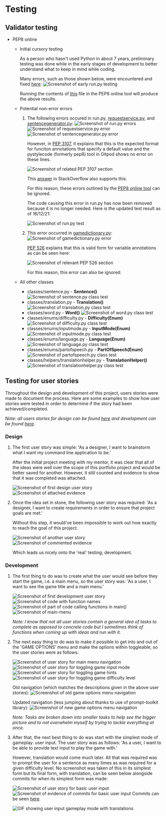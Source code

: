 # Testing

## Validator testing

* PEP8 online
    * Initial cursory testing

        As a person who hasn't used Python in about 7 years, preliminary testing was done while in the early stages of development to better understand what to keep in mind while coding.
        
        Many errors, such as those shown below, were encountered and fixed [here](https://github.com/DebzDK/guess-the-language/commits/cursory-pep8online-fixes):
            ![Screenshot of early run.py testing](documentation/screenshots/evidence/testing/early-run-test.png)
        
        Running the contents of [this](https://github.com/DebzDK/guess-the-language/blob/a5062a6b2b17af2659383b60a67ffa681555073a/run.py) file in the PEP8 online tool will produce the above results.

    * Potential non-error errors
        1. The following errors occured in run.py, [requestservice.py](https://github.com/DebzDK/guess-the-language/blob/main/classes/services/requestservice.py#L20), and [sentencegenerator.py](https://github.com/DebzDK/guess-the-language/blob/main/classes/sentencegenerator.py#L178):
            ![Screenshot of run.py errors](documentation/screenshots/evidence/testing/run-test.png)
            ![Screenshot of requestservice.py error](documentation/screenshots/evidence/testing/requestservice-class-test.png)
            ![Screenshot of sentencegenerator.py error](documentation/screenshots/evidence/testing/sentencegenerator-class-test.png)

            However, in [PEP 3107](https://legacy.python.org/dev/peps/pep-3107/#syntax), it explains that this is the expected format for funciton annotations that specify a default value and the pystylecode (formerly pep8) tool in Gitpod shows no error on these lines.
            
            ![Screenshot of related PEP 3107 section](documentation/screenshots/evidence/testing/error-conflict-with-pep-3107.png)
            
            This [answer](https://stackoverflow.com/a/38727786) in StackOverflow also supports this.

            For this reason, these errors outlined by the [PEP8 online tool](http://pep8online.com/) can be ignored.

            The code causing this error in run.py has now been removed because it is no longer needed. Here is the updated test result as of 16/12/21:

            ![Screenshot of run.py test](documentation/screenshots/evidence/testing/run-test-updated.png)

        2. This error occurred in [gamedictionary.py](https://github.com/DebzDK/guess-the-language/blob/main/classes/gamedictionary.py#L25):
            ![Screenshot of gamedictionary.py error](documentation/screenshots/evidence/testing/gamedictionary-class-test.png)

            [PEP 526](https://www.python.org/dev/peps/pep-0526/#class-and-instance-variable-annotations) explains that this is valid form for variable annotations as can be seen here:

            ![Screenshot of relevant PEP 526 section](documentation/screenshots/evidence/testing/pep-526-explanation-in-relation-to-error.png)

            For this reason, this error can also be ignored.

    * All other classes
        * classes/sentence.py - __Sentence()__
            ![Screenshot of sentence.py class test](documentation/screenshots/evidence/testing/sentence-class-test.png)
        * classes/translation.py - __Translation()__
            ![Screenshot of translation.py class test](documentation/screenshots/evidence/testing/translation-class-test.png)
        * classes/word.py - __Word()__
            ![Screenshot of word.py class test](documentation/screenshots/evidence/testing/word-class-test.png)
        * classes/enums/difficulty.py - __Difficulty(Enum)__
            ![Screenshot of difficulty.py class test](documentation/screenshots/evidence/testing/difficulty-class-test.png)
        * classes/enums/inputmode.py - __InputMode(Enum)__
            ![Screenshot of inputmode.py class test](documentation/screenshots/evidence/testing/inputmode-class-test.png)
        * classes/enums/language.py - __Language(Enum)__
            ![Screenshot of language.py class test](documentation/screenshots/evidence/testing/language-class-test.png)
        * classes/enums/partofspeech.py - __PartOfSpeech(Enum)__
            ![Screenshot of partofspeech.py class test](documentation/screenshots/evidence/testing/partofspeech-class-test.png)
        * classes/helpers/translationhelper.py - __TranslationHelper()__
            ![Screenshot of translationhelper.py class test](documentation/screenshots/evidence/testing/translationhelper-class-test.png)

## Testing for user stories

Throughout the design and development of this project, users stories were made to document the process.
Here are some examples to show how user stories were tested in order to determine if the story had been achieved/completed.

*Note: all users stories for design can be found [here](https://trello.com/b/JGCCLlNB/project-planning-design) and development can be found [here](https://trello.com/b/TsXKTw7W/project-development).*

### Design
1. The first user story was simple: 'As a designer, I want to brainstorm what I want my command line application to be.'

    After the initial project meeting with my mentor, it was clear that all of the ideas were well over the scope of this portfolio project and would be better saved for another. However, it still counted and evidence to show that it was completed was attached. 

    ![Screenshot of first design user story](documentation/screenshots/evidence/design/first-user-story.png)
    ![Screenshot of attached evidence](documentation/screenshots/evidence/design/ideas.jpg)

1. Once the idea set in stone, the following user story was required: 'As a designer, I want to create requirements in order to ensure that project goals are met.'

    Without this step, it would've been impossible to work out how exactly to reach the goal of this project.

    ![Screenshot of another user story](documentation/screenshots/evidence/testing/evidence-of-user-story-testing-1a.png)
    ![Screenshot of commented evidence](documentation/screenshots/evidence/testing/evidence-of-user-story-testing-1b.png)

    Which leads us nicely onto the 'real' testing; development.

### Development
1. The first thing to do was to create what the user would see before they start the game, i.e. a main menu, so the user story was: 'As a user, I want to see the game title and a main menu.'

    ![Screenshot of first development user story](documentation/screenshots/evidence/testing/evidence-of-user-story-testing-2a.png)
    ![Screenshot of code with function names](documentation/screenshots/evidence/testing/evidence-of-user-story-testing-2b.png)
    ![Screenshot of part of code calling functions in main()](documentation/screenshots/evidence/testing/evidence-of-user-story-testing-2c.png)
    ![Screenshot of main-menu](documentation/screenshots/evidence/design/main-menu.png)

    *Note: I know that not all user stories contain a general idea of tasks to complete as opposed to concrete code but I sometimes think of functions when coming up with ideas and run with it.*

2. The next easy thing to do was to make it possible to get into and out of the 'GAME OPTIONS' menu and make the options within toggleable, so the user stories were as follows:

    ![Screenshot of user story for main menu navigation](documentation/screenshots/evidence/testing/evidence-of-user-story-testing-3a.png)
    ![Screenshot of user story for toggling game input mode](documentation/screenshots/evidence/testing/evidence-of-user-story-testing-3b.png)
    ![Screenshot of user story for toggling game hints](documentation/screenshots/evidence/testing/evidence-of-user-story-testing-3c.png)
    ![Screenshot of user story for toggling game difficulty level](documentation/screenshots/evidence/testing/evidence-of-user-story-testing-3d.png)

    Old navigation (which matches the descriptions given in the above user stories):
    ![Screenshot of old game options menu navigation](documentation/screenshots/evidence/design/game-options.gif)

    Updated navigation (less jumping about thanks to use of prompt-toolkit library):
    ![Screenshot of new game options menu navigation](documentation/screenshots/evidence/design/game-options-updated.gif)

    *Note: Tasks are broken down into smaller tasks to help see the bigger picture and to not overwhelm myself by trying to tackle everything at once.*

1. After that, the next best thing to do was start with the simplest mode of gameplay: user input.
    The user story was as follows: 'As a user, I want to be able to provide text input to play the game with.'

    However, translation would come much later. All that was required was to prompt the user for a sentence as many times as was required for a given difficulty level. No screenshot was taken of this in its simplest form but its final form, with translation, can be seen below alongside commits for when its simplest form was made:

    ![Screenshot of user story for basic user input](documentation/screenshots/evidence/testing/evidence-of-user-story-testing-4a.png)
    ![Screenshot of evidence of commits for basic user input](documentation/screenshots/evidence/testing/evidence-of-user-story-testing-4b.png)
    Commits can be seen [here](https://github.com/DebzDK/guess-the-language/commits/default-game-mode?after=18643a8928ae0964816f072bc7dd05ac5a3af653+209&branch=default-game-mode).

    ![GIF showing user input gameplay mode with translations](documentation/screenshots/evidence/design/user-input.gif)
